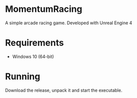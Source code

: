 # MomentumRacing

A simple arcade racing game.
Developed with Unreal Engine 4

# Requirements

* Windows 10 (64-bit)

# Running

Download the release, unpack it and start the executable.
